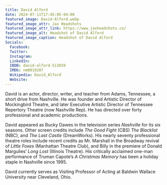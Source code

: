 ```yaml
---
title: David Alford
date: 2024-07-11T17:45:05-04:00
featured_image: David-Alford.webp
featured_image_attr: Jax Headshots
featured_image_attr_link: https://www.jaxheadshots.co/ 
featured_image_alt: Headshot of David Alford
featured_image_caption: Headshot of David Alford
Socials:
  Facebook: 
  Twitter: 
  Instagram: 
  LinkedIn: 
  IBDB: david-alford-513659
  IMDb: nm0019207
  Wikipedia: David_Alford
  Website: 
---
```

David is an actor, director, writer, and teacher from Adams, Tennessee, a short drive from Nashville. He was founder and Artistic Director of Mockingbird Theatre, and later Executive Artistic Director of Tennessee Repertory Theatre (now Nashville Rep). He has directed over forty professional and academic productions.

David appeared as Bucky Dawes in the television series *Nashville* for its six seasons. Other screen credits include *The Good Fight* (CBS) *The Blacklist* (NBC), and *The Last Castle* (DreamWorks). His nearly seventy professional theatre roles include recent credits as Mr. Marshall in the Broadway revival of *Little Foxes* (Manhattan Theatre Club), and Billy in the premiere of Donald Margulies’ *Long Lost* (Illinois Theatre). His critically acclaimed one-man performance of Truman Capote’s *A Christmas Memory* has been a holiday staple in Nashville since 1995.

David currently serves as Visiting Professor of Acting at Baldwin Wallace University near Cleveland, Ohio. 